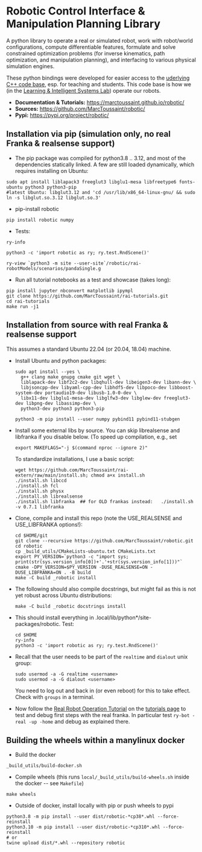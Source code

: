 # Robotic Control Interface & Manipulation Planning Library

A python library to operate a real or simulated robot, work with
robot/world configurations, compute differentiable features, formulate
and solve constrained optimization problems (for inverse kinematics,
path optimization, and manipulation planning), and interfacing to
various physical simulation engines.

These python bindings were developed for easier access to the 
[uderlying C++ code base](https://github.com/MarcToussaint/rai), esp. for teaching and students. This code base is how we (in
the [Learning & Intelligent Systems
Lab](https://argmin.lis.tu-berlin.de/)) operate our robots.

* **Documentation \& Tutorials:**  https://marctoussaint.github.io/robotic/
* **Sources:** https://github.com/MarcToussaint/robotic/
* **Pypi:** https://pypi.org/project/robotic/

## Installation via pip (simulation only, no real Franka & realsense support)

* The pip package was compiled for python3.8 .. 3.12, and most of the dependencies statically linked. A few are still loaded dynamically, which requires installing on Ubuntu:
```
sudo apt install liblapack3 freeglut3 libglu1-mesa libfreetype6 fonts-ubuntu python3 python3-pip
#latest Ubuntu: libglut3.12 and 'cd /usr/lib/x86_64-linux-gnu/ && sudo ln -s libglut.so.3.12 libglut.so.3'
```
* pip-install robotic
```
pip install robotic numpy
```
* Tests:
```
ry-info
```
```
python3 -c 'import robotic as ry; ry.test.RndScene()'
```
```
ry-view `python3 -m site --user-site`/robotic/rai-robotModels/scenarios/pandaSingle.g
```
* Run all tutorial notebooks as a test and showcase (takes long):
```
pip install jupyter nbconvert matplotlib ipympl
git clone https://github.com/MarcToussaint/rai-tutorials.git
cd rai-tutorials
make run -j1
```


## Installation from source with real Franka & realsense support

This assumes a standard Ubuntu 22.04 (or 20.04, 18.04) machine.

* Install Ubuntu and python packages:

      sudo apt install --yes \
        g++ clang make gnupg cmake git wget \
        liblapack-dev libf2c2-dev libqhull-dev libeigen3-dev libann-dev \
        libjsoncpp-dev libyaml-cpp-dev libhdf5-dev libpoco-dev libboost-system-dev portaudio19-dev libusb-1.0-0-dev \
        libx11-dev libglu1-mesa-dev libglfw3-dev libglew-dev freeglut3-dev libpng-dev libassimp-dev \
        python3-dev python3 python3-pip
      
      python3 -m pip install --user numpy pybind11 pybind11-stubgen

* Install some external libs by source. You can skip librealsense and
  libfranka if you disable below. (To speed up compilation, e.g., set

      export MAKEFLAGS="-j $(command nproc --ignore 2)"
  
  To standardize installations, I use a basic script:

      wget https://github.com/MarcToussaint/rai-extern/raw/main/install.sh; chmod a+x install.sh
      ./install.sh libccd
      ./install.sh fcl
      ./install.sh physx
      ./install.sh librealsense
      ./install.sh libfranka  ## for OLD frankas instead:   ./install.sh -v 0.7.1 libfranka

* Clone, compile and install this repo (note the USE_REALSENSE and USE_LIBFRANKA options!):

      cd $HOME/git
      git clone --recursive https://github.com/MarcToussaint/robotic.git
      cd robotic
      cp _build_utils/CMakeLists-ubuntu.txt CMakeLists.txt
      export PY_VERSION=`python3 -c "import sys; print(str(sys.version_info[0])+'.'+str(sys.version_info[1]))"`
      cmake -DPY_VERSION=$PY_VERSION -DUSE_REALSENSE=ON -DUSE_LIBFRANKA=ON . -B build
      make -C build _robotic install

* The following should also compile docstrings, but might fail as this
  is not yet robust across Ubuntu distributions:

      make -C build _robotic docstrings install

* This should install everything in .local/lib/python*/site-packages/robotic. Test:

      cd $HOME
      ry-info
      python3 -c 'import robotic as ry; ry.test.RndScene()'

* Recall that the user needs to be part of the `realtime` and `dialout` unix group:

      sudo usermod -a -G realtime <username>
      sudo usermod -a -G dialout <username>

  You need to log out and back in (or even reboot) for this to take
  effect. Check with `groups` in a terminal.

* Now follow the
  [Real Robot Operation Tutorial](https://marctoussaint.github.io/robotic/tutorials/botop_2_real_robot.html)
  on the
  [tutorials page](https://marctoussaint.github.io/robotic/tutorials.html)
  to test and debug first steps with the real franka. In particular
  test `ry-bot -real -up -home` and debug as explained there.

## Building the wheels within a manylinux docker

* Build the docker
```
_build_utils/build-docker.sh
```

* Compile wheels (this runs `local/_build_utils/build-wheels.sh`
inside the docker -- see `Makefile`)
```
make wheels
```

* Outside of docker, install locally with pip or push wheels to pypi
```
python3.8 -m pip install --user dist/robotic-*cp38*.whl --force-reinstall
python3.10 -m pip install --user dist/robotic-*cp310*.whl --force-reinstall
# or
twine upload dist/*.whl --repository robotic
```


<!--
## Use of the wheel binary in C++

* Get the binary lib by installing the pip package:
```
python3 -m pip install --user robotic
```
* Get the sources by cloning this repo recursively:
```
cd $HOME/git; git clone --recursive https://github.com/MarcToussaint/robotic.git
```
* Copy things into an include and link folder (like 'make install') CHANGE PYTHON VERSION:
```
mkdir -p $HOME/opt/include/rai $HOME/opt/lib
cp $HOME/.local/lib/python3.6/site-packages/robotic/_robotic.so -f $HOME/opt/lib/libry.cpython-36m-x86_64-linux-gnu.so
cp $HOME/git/robotic/rai/rai/* -Rf $HOME/opt/include/rai
cp $HOME/git/robotic/botop/src/* -Rf $HOME/opt/include/rai
```
* Compile your main
```
gcc script2-IK.cpp -I$HOME/opt/include/rai -L$HOME/opt/lib -lry.cpython-36m-x86_64-linux-gnu -lstdc++ `python3-config --ldflags`
```
-->
